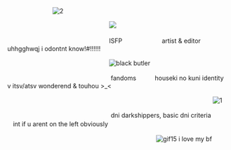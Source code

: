 


ㅤㅤㅤㅤㅤㅤㅤㅤ![2](https://github.com/user-attachments/assets/d632df40-b572-4bd7-a3fe-fd1dc87e1a79)

ㅤㅤㅤㅤㅤㅤㅤㅤㅤㅤㅤㅤㅤㅤㅤㅤㅤㅤ![](https://komarev.com/ghpvc/?username=lgraveyardletters&color=cb8087&style=plastic&label=the+attention+i+deserve+♡)

ㅤㅤㅤㅤㅤㅤㅤㅤㅤㅤㅤㅤㅤㅤㅤㅤㅤㅤISFPㅤㅤㅤㅤㅤㅤㅤartist & editor ㅤㅤㅤㅤuhhgghwqj i odontnt know!#!!!!!!

ㅤㅤㅤㅤㅤㅤㅤㅤㅤㅤㅤㅤㅤㅤㅤㅤㅤㅤ![black butler](https://github.com/user-attachments/assets/7c06fa9f-9a47-4fda-a968-fbc775e473a5)

ㅤㅤㅤㅤㅤㅤㅤㅤㅤㅤㅤㅤㅤㅤㅤㅤㅤㅤ fandoms ㅤㅤㅤhouseki no kuni  identity v  itsv/atsv  wonderend & touhou >_<

ㅤㅤㅤㅤㅤㅤㅤㅤㅤㅤㅤㅤㅤㅤㅤㅤㅤㅤㅤㅤㅤㅤㅤㅤㅤㅤㅤㅤㅤㅤㅤㅤㅤㅤㅤㅤ  ![1](https://github.com/user-attachments/assets/cc2b917e-ee5b-4e3c-96de-1fd7dbcf6782)

ㅤㅤㅤㅤㅤㅤㅤㅤㅤㅤㅤㅤㅤㅤㅤㅤㅤㅤ dni darkshippers, basic dni criteria ㅤㅤㅤint if u arent on the left obviously

ㅤㅤㅤㅤㅤㅤㅤㅤㅤㅤㅤㅤㅤㅤㅤㅤㅤㅤㅤㅤㅤㅤㅤㅤㅤㅤ ![gif15](https://github.com/user-attachments/assets/61af489e-6fb4-4cb0-9583-8f19687d65d6)
   i love my bf
